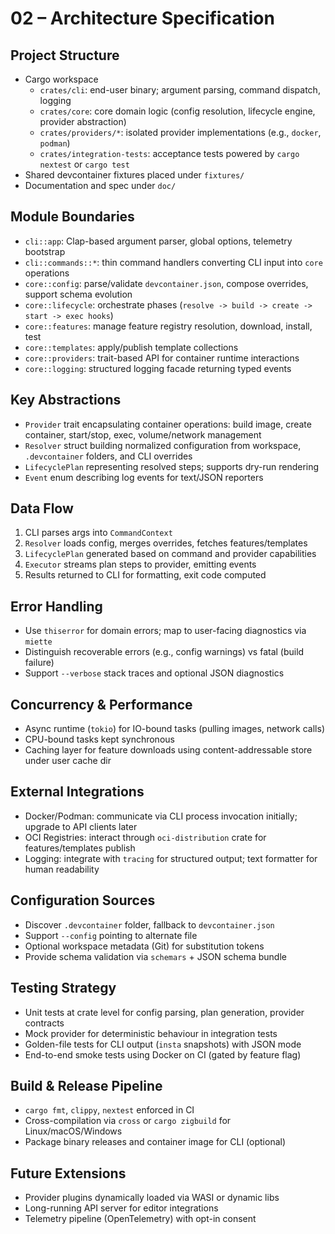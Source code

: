 # 02 – Architecture Specification

## Project Structure
- Cargo workspace
  - `crates/cli`: end-user binary; argument parsing, command dispatch, logging
  - `crates/core`: core domain logic (config resolution, lifecycle engine, provider abstraction)
  - `crates/providers/*`: isolated provider implementations (e.g., `docker`, `podman`)
  - `crates/integration-tests`: acceptance tests powered by `cargo nextest` or `cargo test`
- Shared devcontainer fixtures placed under `fixtures/`
- Documentation and spec under `doc/`

## Module Boundaries
- `cli::app`: Clap-based argument parser, global options, telemetry bootstrap
- `cli::commands::*`: thin command handlers converting CLI input into `core` operations
- `core::config`: parse/validate `devcontainer.json`, compose overrides, support schema evolution
- `core::lifecycle`: orchestrate phases (`resolve -> build -> create -> start -> exec hooks`)
- `core::features`: manage feature registry resolution, download, install, test
- `core::templates`: apply/publish template collections
- `core::providers`: trait-based API for container runtime interactions
- `core::logging`: structured logging facade returning typed events

## Key Abstractions
- `Provider` trait encapsulating container operations: build image, create container, start/stop, exec, volume/network management
- `Resolver` struct building normalized configuration from workspace, `.devcontainer` folders, and CLI overrides
- `LifecyclePlan` representing resolved steps; supports dry-run rendering
- `Event` enum describing log events for text/JSON reporters

## Data Flow
1. CLI parses args into `CommandContext`
2. `Resolver` loads config, merges overrides, fetches features/templates
3. `LifecyclePlan` generated based on command and provider capabilities
4. `Executor` streams plan steps to provider, emitting events
5. Results returned to CLI for formatting, exit code computed

## Error Handling
- Use `thiserror` for domain errors; map to user-facing diagnostics via `miette`
- Distinguish recoverable errors (e.g., config warnings) vs fatal (build failure)
- Support `--verbose` stack traces and optional JSON diagnostics

## Concurrency & Performance
- Async runtime (`tokio`) for IO-bound tasks (pulling images, network calls)
- CPU-bound tasks kept synchronous
- Caching layer for feature downloads using content-addressable store under user cache dir

## External Integrations
- Docker/Podman: communicate via CLI process invocation initially; upgrade to API clients later
- OCI Registries: interact through `oci-distribution` crate for features/templates publish
- Logging: integrate with `tracing` for structured output; text formatter for human readability

## Configuration Sources
- Discover `.devcontainer` folder, fallback to `devcontainer.json`
- Support `--config` pointing to alternate file
- Optional workspace metadata (Git) for substitution tokens
- Provide schema validation via `schemars` + JSON schema bundle

## Testing Strategy
- Unit tests at crate level for config parsing, plan generation, provider contracts
- Mock provider for deterministic behaviour in integration tests
- Golden-file tests for CLI output (`insta` snapshots) with JSON mode
- End-to-end smoke tests using Docker on CI (gated by feature flag)

## Build & Release Pipeline
- `cargo fmt`, `clippy`, `nextest` enforced in CI
- Cross-compilation via `cross` or `cargo zigbuild` for Linux/macOS/Windows
- Package binary releases and container image for CLI (optional)

## Future Extensions
- Provider plugins dynamically loaded via WASI or dynamic libs
- Long-running API server for editor integrations
- Telemetry pipeline (OpenTelemetry) with opt-in consent
